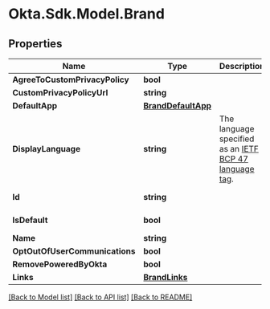 # Okta.Sdk.Model.Brand

## Properties

Name | Type | Description | Notes
------------ | ------------- | ------------- | -------------
**AgreeToCustomPrivacyPolicy** | **bool** |  | [optional] 
**CustomPrivacyPolicyUrl** | **string** |  | [optional] 
**DefaultApp** | [**BrandDefaultApp**](BrandDefaultApp.md) |  | [optional] 
**DisplayLanguage** | **string** | The language specified as an [IETF BCP 47 language tag](https://datatracker.ietf.org/doc/html/rfc5646). | [optional] 
**Id** | **string** |  | [optional] [readonly] 
**IsDefault** | **bool** |  | [optional] [readonly] 
**Name** | **string** |  | [optional] 
**OptOutOfUserCommunications** | **bool** |  | [optional] 
**RemovePoweredByOkta** | **bool** |  | [optional] 
**Links** | [**BrandLinks**](BrandLinks.md) |  | [optional] 

[[Back to Model list]](../README.md#documentation-for-models) [[Back to API list]](../README.md#documentation-for-api-endpoints) [[Back to README]](../README.md)

